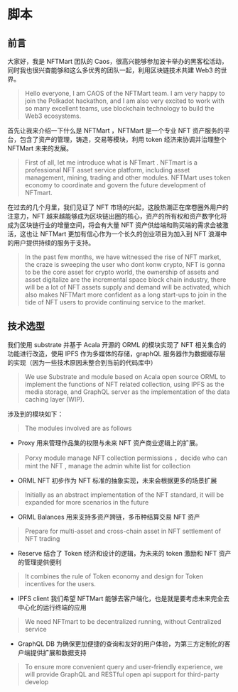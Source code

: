 # 脚本

## 前言
大家好，我是 NFTMart 团队的 Caos，很高兴能够参加波卡举办的黑客松活动，同时我也很兴奋能够和这么多优秀的团队一起，利用区块链技术共建 Web3 的世界。

> Hello everyone, I am CAOS of the NFTMart team. I am very happy to join the Polkadot hackathon, and I am also very excited to work with so many excellent teams, use  blockchain technology to build the Web3 ecosystems.

首先让我来介绍一下什么是 NFTMart ，NFTMart 是一个专业 NFT 资产服务的平台，包含了资产的管理，铸造，交易等模块，利用 token 经济来协调并治理整个 NFTMart 未来的发展。

> First of all, let me introduce what is NFTmart . NFTmart is a professional NFT asset service platform, including asset management, mining, trading and other modules. NFTMart uses token economy to coordinate and govern the future development of NFTmart.

在过去的几个月里，我们见证了 NFT 市场的兴起，这股热潮正在席卷圈外用户的注意力，NFT 越来越能够成为区块链出圈的核心，资产的所有权和资产数字化将成为区块链行业的增量空间，将会有大量 NFT 资产供给端和购买端的需求会被激活，这也让 NFTMart 更加有信心作为一个长久的创业项目为加入到 NFT 浪潮中的用户提供持续的服务于支持。

> In the past few months, we have witnessed the rise of NFT market, the craze is sweeping  the user who dont konw crypto, NFT is gonna to be the core asset for crypto world, the ownership of assets and asset digitalize are the incremental space block chain industry, there will be a lot of NFT assets supply and demand will be activated, which also makes NFTMart more confident as a long start-ups to join in the tide of NFT users to provide continuing service to the market.

## 技术选型

我们使用 substrate 并基于 Acala 开源的 ORML 的模块实现了 NFT 相关集合的功能进行改造，使用 IPFS 作为多媒体的存储，graphQL 服务器作为数据缓存层的实现（因为一些技术原因未整合到当前的代码库中）

> We use Substrate and module based on Acala open source ORML to implement the functions of NFT related collection, using IPFS as the media storage, and GraphQL server as the implementation of the data caching layer (WIP).

涉及到的模块如下：
> The modules involved are as follows
- Proxy
用来管理作品集的权限与未来 NFT 资产商业逻辑上的扩展。
> Porxy module manage NFT collection permissions ，decide who can mint the NFT , manage the admin white list for collection

- ORML NFT
初步作为 NFT 标准的抽象实现，未来会根据更多的场景扩展
> Initially as an abstract implementation of the NFT standard, it will be expanded for more scenarios in the future


- ORML Balances
用来支持多资产跨链，多币种结算交易 NFT 资产
> Prepare for multi-asset and cross-chain asset in NFT settlement of NFT trading

- Reserve
结合了 Token 经济和设计的逻辑，为未来的 token 激励和 NFT 资产的管理提供便利
> It combines the rule of Token economy and design for Token incentives for the users.


- IPFS client
我们希望 NFTMart 能够去客户端化，也是就是要考虑未来完全去中心化的运行终端的应用
> We need NFTmart to be decentralized running, without Centralized service


- GraphQL DB
为确保更加便捷的查询和友好的用户体验，为第三方定制化的客户端提供扩展和数据支持
> To ensure more convenient query and user-friendly experience, we will provide GraphQL and RESTful open api support for  third-party develop

